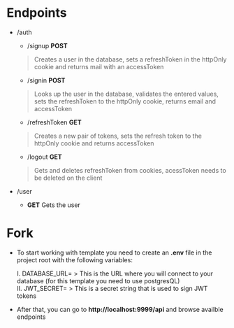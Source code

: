 # Endpoints

- /auth

  - /signup **POST**

  > Creates a user in the database, sets a refreshToken in the httpOnly cookie and returns mail with an accessToken

  - /signin **POST**

  > Looks up the user in the database, validates the entered values, sets the refreshToken to the httpOnly cookie, returns email and accessToken

  - /refreshToken **GET**

  > Creates a new pair of tokens, sets the refresh token to the httpOnly cookie and returns accessToken

  - /logout **GET**

  > Gets and deletes refreshToken from cookies, acessToken needs to be deleted on the client

- /user

  - **GET** Gets the user

# Fork

- To start working with template you need to create an **.env** file in the project root with the following variables:

  I.  DATABASE_URL=
      > This is the URL where you will connect to your database (for this template you need to use postgresQL)<br/>
  II.  JWT_SECRET=
      > This is a secret string that is used to sign JWT tokens
- After that, you can go to **http://localhost:9999/api** and browse availble endpoints
